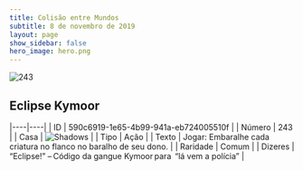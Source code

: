 ```yaml
---
title: Colisão entre Mundos
subtitle: 8 de novembro de 2019
layout: page
show_sidebar: false
hero_image: hero.png
---
```


![243](https://cdn.keyforgegame.com/media/card_front/pt/452_243_69PXQ3969RCF_pt.png)

## Eclipse Kymoor

|----|----|
| ID | 590c6919-1e65-4b99-941a-eb724005510f |
| Número | 243 |
| Casa | ![Shadows](https://archonarcana.com/images/thumb/e/ee/Shadows.png/22px-Shadows.png "Sombras") |
| Tipo | Ação |
| Texto | Jogar: Embaralhe cada criatura no flanco no baralho de seu dono. |
| Raridade | Comum |
| Dizeres | “Eclipse!” – Código da gangue Kymoor para  “lá vem a polícia” |
